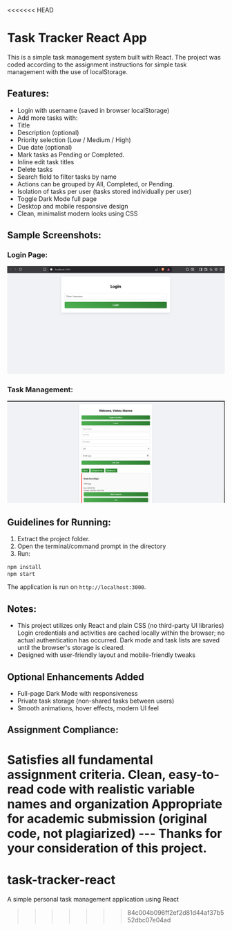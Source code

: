 <<<<<<< HEAD
# Task Tracker React App

This is a simple task management system built with React. The project was coded according to the assignment instructions for simple task management with the use of localStorage.

## Features:
- Login with username (saved in browser localStorage)
- Add more tasks with:
- Title
- Description (optional)
- Priority selection (Low / Medium / High)
- Due date (optional)
- Mark tasks as Pending or Completed.
- Inline edit task titles
- Delete tasks
- Search field to filter tasks by name
- Actions can be grouped by All, Completed, or Pending.
- Isolation of tasks per user (tasks stored individually per user)
- Toggle Dark Mode full page
- Desktop and mobile responsive design
- Clean, minimalist modern looks using CSS

## Sample Screenshots:
### Login Page:
![Login](./Screenshots/login.png)

### Task Management:
![Dashboard](./Screenshots/dashboard.png)


## Guidelines for Running:
1. Extract the project folder.
2. Open the terminal/command prompt in the directory
3. Run:
```
npm install
npm start
```
The application is run on `http://localhost:3000`.

## Notes:
- This project utilizes only React and plain CSS (no third-party UI libraries)
Login credentials and activities are cached locally within the browser; no actual authentication has occurred.
Dark mode and task lists are saved until the browser's storage is cleared.
- Designed with user-friendly layout and mobile-friendly tweaks

## Optional Enhancements Added
- Full-page Dark Mode with responsiveness
- Private task storage (non-shared tasks between users)
- Smooth animations, hover effects, modern UI feel

## Assignment Compliance:

 Satisfies all fundamental assignment criteria.  Clean, easy-to-read code with realistic variable names and organization Appropriate for academic submission (original code, not plagiarized) --- Thanks for your consideration of this project.
=======
# task-tracker-react
 A simple personal task management application using React
>>>>>>> 84c004b096ff2ef2d81d44af37b552dbc07e04ad
